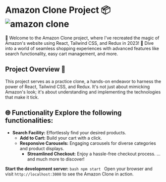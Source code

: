 # Amazon Clone Project 📦 ![amazon clone](https://github.com/samiksha1503/AMAZON-CLONE-PROJECTT/assets/131444629/7c066126-a13a-4f4c-adb3-003b82ee0ca9)

🚀 Welcome to the Amazon Clone project, where I've recreated the magic of Amazon's website using React, Tailwind CSS, and Redux in 2023! 🌟 Dive into a world of seamless shopping experiences with advanced features like search functionality, easy cart management, and more.
## Project Overview 🔎
This project serves as a practice clone, a hands-on endeavor to harness the power of React, Tailwind CSS, and Redux. It's not just about mimicking Amazon's look; it's about understanding and implementing the technologies that make it tick.
## 🌐 Functionality Explore the following functionalities:
- **Search Facility:** Effortlessly find your desired products.
  - **Add to Cart:** Build your cart with a click.
  - **Responsive Carousels:** Engaging carousels for diverse categories and product displays.
      - **Streamlined Checkout:** Enjoy a hassle-free checkout process. ... and much more to discover! 


 **Start the development server:** ```bash npm start ``` Open your browser and visit `http://localhost:3000` to see the Amazon Clone in action.
